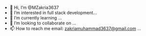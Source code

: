 - 👋 Hi, I’m @MZakria3637
- 👀 I’m interested in  full stack development...
- 🌱 I’m currently learning ...
- 💞️ I’m looking to collaborate on ...
- 📫 How to reach me email: zakriamuhammad3637@gmail.com ...

<!---
MZakria3637/MZakria3637 is a ✨ special ✨ repository because its `README.md` (this file) appears on your GitHub profile.
You can click the Preview link to take a look at your changes.
--->
